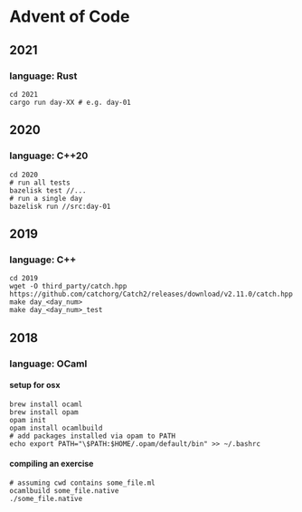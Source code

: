 # Advent of Code

## 2021

### language: Rust

```shell session
cd 2021
cargo run day-XX # e.g. day-01
```

## 2020

### language: C++20

```shell session
cd 2020
# run all tests
bazelisk test //...
# run a single day
bazelisk run //src:day-01
```

## 2019

### language: C++

```shell session
cd 2019
wget -O third_party/catch.hpp https://github.com/catchorg/Catch2/releases/download/v2.11.0/catch.hpp
make day_<day_num>
make day_<day_num>_test
```

## 2018

### language: OCaml

#### setup for osx

```shell session
brew install ocaml
brew install opam
opam init
opam install ocamlbuild
# add packages installed via opam to PATH
echo export PATH="\$PATH:$HOME/.opam/default/bin" >> ~/.bashrc
```

#### compiling an exercise

```shell session
# assuming cwd contains some_file.ml
ocamlbuild some_file.native
./some_file.native
```
